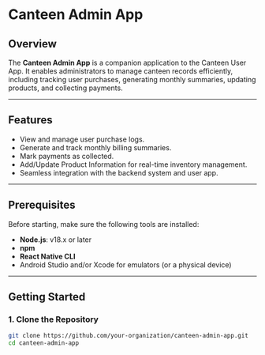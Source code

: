 # Canteen Admin App  

## Overview  
The **Canteen Admin App** is a companion application to the Canteen User App. It enables administrators to manage canteen records efficiently, including tracking user purchases, generating monthly summaries, updating products, and collecting payments.  

---

## Features  
- View and manage user purchase logs.  
- Generate and track monthly billing summaries.  
- Mark payments as collected.  
- Add/Update Product Information for real-time inventory management.  
- Seamless integration with the backend system and user app.  

---

## Prerequisites  
Before starting, make sure the following tools are installed:  
- **Node.js**: v18.x or later  
- **npm**
- **React Native CLI**  
- Android Studio and/or Xcode for emulators (or a physical device)  

---

## Getting Started  

### 1. Clone the Repository  
```bash
git clone https://github.com/your-organization/canteen-admin-app.git
cd canteen-admin-app
